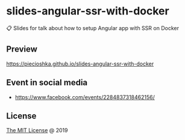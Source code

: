 # slides-angular-ssr-with-docker

:clipboard: Slides for talk about how to setup Angular app with SSR on Docker

## Preview

<https://piecioshka.github.io/slides-angular-ssr-with-docker>

## Event in social media

* <https://www.facebook.com/events/2284837318462156/>

## License

[The MIT License](http://piecioshka.mit-license.org) @ 2019
